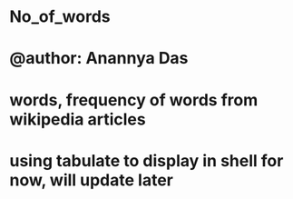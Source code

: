 #  No_of_words
# @author: Anannya Das


# words, frequency of words from wikipedia articles





# using tabulate to display in shell for now, will update later
